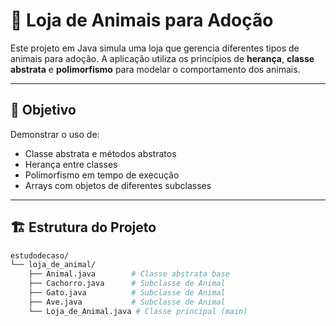 # 🐾 Loja de Animais para Adoção

Este projeto em Java simula uma loja que gerencia diferentes tipos de animais para adoção. A aplicação utiliza os princípios de **herança**, **classe abstrata** e **polimorfismo** para modelar o comportamento dos animais.

---

## 🧠 Objetivo

Demonstrar o uso de:

- Classe abstrata e métodos abstratos
- Herança entre classes
- Polimorfismo em tempo de execução
- Arrays com objetos de diferentes subclasses

---

## 🏗️ Estrutura do Projeto

```bash
estudodecaso/
└── loja_de_animal/
    ├── Animal.java        # Classe abstrata base
    ├── Cachorro.java      # Subclasse de Animal
    ├── Gato.java          # Subclasse de Animal
    ├── Ave.java           # Subclasse de Animal
    └── Loja_de_Animal.java # Classe principal (main)
